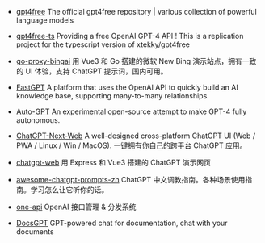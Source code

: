 - [gpt4free](https://github.com/xtekky/gpt4free)
  The official gpt4free repository | various collection of powerful language models

- [gpt4free-ts](https://github.com/xiangsx/gpt4free-ts)
  Providing a free OpenAI GPT-4 API ! This is a replication project for the typescript version of xtekky/gpt4free

- [go-proxy-bingai](https://github.com/adams549659584/go-proxy-bingai)
  用 Vue3 和 Go 搭建的微软 New Bing 演示站点，拥有一致的 UI 体验，支持 ChatGPT 提示词，国内可用。

- [FastGPT](https://github.com/labring/FastGPT)
  A platform that uses the OpenAI API to quickly build an AI knowledge base, supporting many-to-many relationships.

- [Auto-GPT](https://github.com/Significant-Gravitas/Auto-GPT)
  An experimental open-source attempt to make GPT-4 fully autonomous.

- [ChatGPT-Next-Web](https://github.com/Yidadaa/ChatGPT-Next-Web)
  A well-designed cross-platform ChatGPT UI (Web / PWA / Linux / Win / MacOS). 一键拥有你自己的跨平台 ChatGPT 应用。

- [chatgpt-web](https://github.com/Chanzhaoyu/chatgpt-web)
  用 Express 和 Vue3 搭建的 ChatGPT 演示网页

- [awesome-chatgpt-prompts-zh](https://github.com/PlexPt/awesome-chatgpt-prompts-zh)
  ChatGPT 中文调教指南。各种场景使用指南。学习怎么让它听你的话。

- [one-api](https://github.com/songquanpeng/one-api)
  OpenAI 接口管理 & 分发系统

- [DocsGPT](https://github.com/arc53/DocsGPT)
  GPT-powered chat for documentation, chat with your documents
